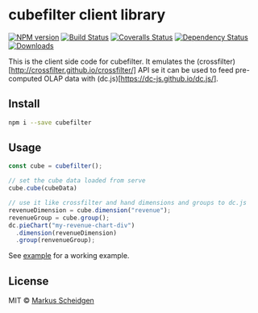 # cubefilter client library

[![NPM version][npm-image]][npm-url]
[![Build Status][travis-image]][travis-url]
[![Coveralls Status][coveralls-image]][coveralls-url]
[![Dependency Status][depstat-image]][depstat-url]
[![Downloads][download-badge]][npm-url]

This is the client side code for cubefilter. It emulates the (crossfilter)[http://crossfilter.github.io/crossfilter/] 
API se it can be used to feed pre-computed OLAP data with (dc.js)[https://dc-js.github.io/dc.js/].

## Install

```sh
npm i --save cubefilter
```

## Usage

```js
const cube = cubefilter();

// set the cube data loaded from serve
cube.cube(cubeData)

// use it like crossfilter and hand dimensions and groups to dc.js
revenueDimension = cube.dimension("revenue");
revenueGroup = cube.group();
dc.pieChart("my-revenue-chart-div")
  .dimension(revenueDimension)
  .group(renvenueGroup);
```

See [example](http://github.com/markus1978/cubefilter/example) for a working example.

## License

MIT © [Markus Scheidgen](http://github.com/markus1978)

[npm-url]: https://npmjs.org/package/cubefilter
[npm-image]: https://img.shields.io/npm/v/cubefilter.svg?style=flat-square

[travis-url]: https://travis-ci.org/markus1978/cubefilter
[travis-image]: https://img.shields.io/travis/markus1978/cubefilter.svg?style=flat-square

[coveralls-url]: https://coveralls.io/r/markus1978/cubefilter
[coveralls-image]: https://img.shields.io/coveralls/markus1978/cubefilter.svg?style=flat-square

[depstat-url]: https://david-dm.org/markus1978/cubefilter
[depstat-image]: https://david-dm.org/markus1978/cubefilter.svg?style=flat-square

[download-badge]: http://img.shields.io/npm/dm/cubefilter.svg?style=flat-square
